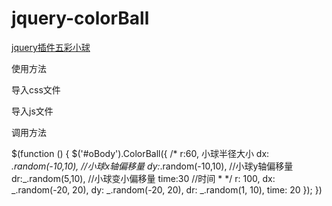 # jquery-colorBall
[jquery插件五彩小球](http://carrotming.cn/jquery-colorBall/)

使用方法

导入css文件 

<link rel="stylesheet" href="css/index.css">

导入js文件  

<script src="js/jquery-3.1.1.js"></script>
<script src="js/Underscore-min.js"></script>
<script src="js/index.js"></script>

调用方法

  $(function () {
        $('#oBody').ColorBall({
            /*
             r:60,  小球半径大小
             dx: _.random(-10,10),  //小球x轴偏移量
             dy:_.random(-10,10),   //小球y轴偏移量
             dr:_.random(5,10),     //小球变小偏移量
             time:30                //时间
             * */
            r: 100,
            dx: _.random(-20, 20),
            dy: _.random(-20, 20),
            dr: _.random(1, 10),
            time: 20
        });
    })
